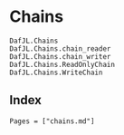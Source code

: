 # Chains

```@docs
DafJL.Chains
DafJL.Chains.chain_reader
DafJL.Chains.chain_writer
DafJL.Chains.ReadOnlyChain
DafJL.Chains.WriteChain
```

## Index

```@index
Pages = ["chains.md"]
```
